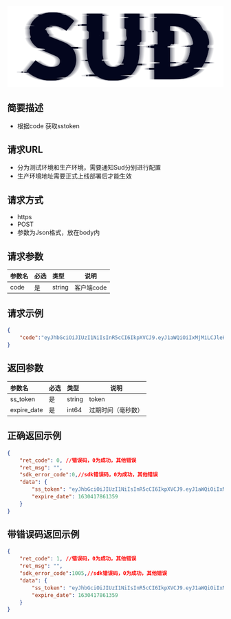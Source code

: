 #

![SUD](../../Resource/logo.png)

## 简要描述

- 根据code 获取sstoken

## 请求URL

- 分为测试环境和生产环境，需要通知Sud分别进行配置
- 生产环境地址需要正式上线部署后才能生效

## 请求方式
- https
- POST
- 参数为Json格式，放在body内

## 请求参数

|参数名|必选|类型|说明|
|:----|:---|:-----|-----|
|code|是|string|客户端code|

## 请求示例

```json
{
    "code":"eyJhbGciOiJIUzI1NiIsInR5cCI6IkpXVCJ9.eyJ1aWQiOiIxMjMiLCJleHAiOjE2MzA0MTc4NDksImFwcF9pZCI6ImFwcElEIn0.BWFAf7-Bi20KsFIjnQcF2ET1RNhoZRhoWa-VOxYbPuY"
}
```

## 返回参数

|参数名|必选|类型|说明|
|:----|:---|:-----|-----|
|ss_token|是|string|token|
|expire_date|是|int64|过期时间（毫秒数）|

## 正确返回示例

```json
{
    "ret_code": 0, //错误码，0为成功，其他错误
    "ret_msg": "",
    "sdk_error_code":0,//sdk错误码，0为成功，其他错误
    "data": {
        "ss_token": "eyJhbGciOiJIUzI1NiIsInR5cCI6IkpXVCJ9.eyJ1aWQiOiIxMjMiLCJleHAiOjE2MzA0MTc4NjEsImFwcF9pZCI6ImFwcElEIn0.vk6cX4dGHJ-du6tKAMqy-qoD9xB_GV2Dh356cZgMQxM",
        "expire_date": 1630417861359
    }
}
```

## 带错误码返回示例

```json
{
    "ret_code": 1, //错误码，0为成功，其他错误
    "ret_msg": "",
    "sdk_error_code":1005,//sdk错误码，0为成功，其他错误
    "data": {
        "ss_token": "eyJhbGciOiJIUzI1NiIsInR5cCI6IkpXVCJ9.eyJ1aWQiOiIxMjMiLCJleHAiOjE2MzA0MTc4NjEsImFwcF9pZCI6ImFwcElEIn0.vk6cX4dGHJ-du6tKAMqy-qoD9xB_GV2Dh356cZgMQxM",
        "expire_date": 1630417861359
    }
}
```
